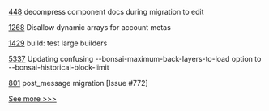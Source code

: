 
[448](https://github.com/hyperledger-labs/fabric-operations-console/pull/448) decompress component docs during migration to edit

[1268](https://github.com/hyperledger/solang/pull/1268) Disallow dynamic arrays for account metas

[1429](https://github.com/hyperledger/aries-framework-javascript/pull/1429) build: test large builders 

[5337](https://github.com/hyperledger/besu/pull/5337) Updating confusing --bonsai-maximum-back-layers-to-load option to --bonsai-historical-block-limit

[801](https://github.com/hyperledger/aries-vcx/pull/801) post_message migration [Issue #772]


[See more >>>](https://start-here.hyperledger.org/pull-requests)
